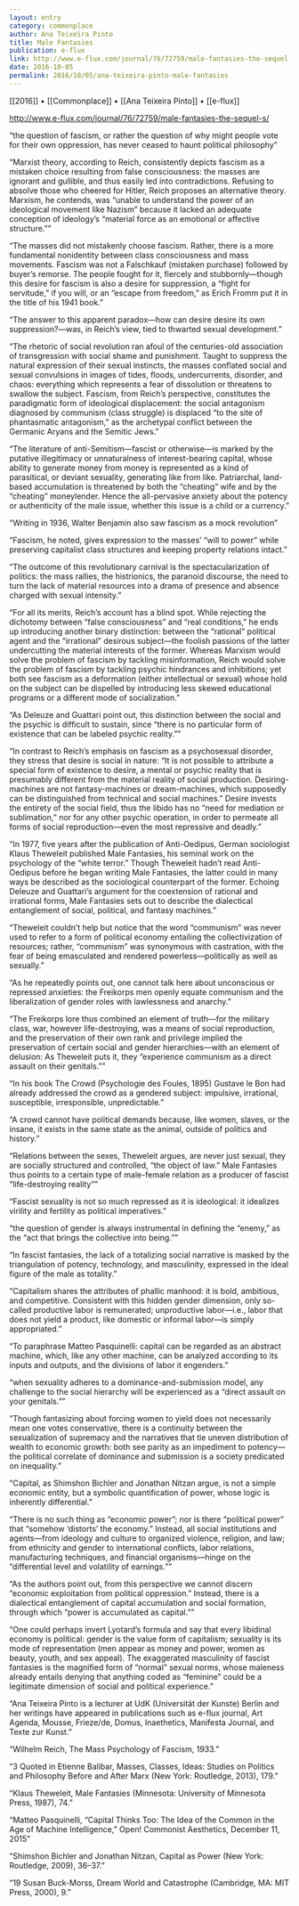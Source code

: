 ```yaml
---
layout: entry
category: commonplace
author: Ana Teixeira Pinto
title: Male Fantasies
publication: e-flux
link: http://www.e-flux.com/journal/76/72759/male-fantasies-the-sequel-s/
date: 2016-10-05
permalink: 2016/10/05/ana-teixeira-pinto-male-fantasies
---
```


[[2016]] • [[Commonplace]] • [[Ana Teixeira Pinto]] • [[e-flux]]

http://www.e-flux.com/journal/76/72759/male-fantasies-the-sequel-s/

“the question of fascism, or rather the question of why might people vote for their own oppression, has never ceased to haunt political philosophy”

“Marxist theory, according to Reich, consistently depicts fascism as a mistaken choice resulting from false consciousness: the masses are ignorant and gullible, and thus easily led into contradictions. Refusing to absolve those who cheered for Hitler, Reich proposes an alternative theory. Marxism, he contends, was “unable to understand the power of an ideological movement like Nazism” because it lacked an adequate conception of ideology’s “material force as an emotional or affective structure.””

“The masses did not mistakenly choose fascism. Rather, there is a more fundamental nonidentity between class consciousness and mass movements. Fascism was not a Falschkauf (mistaken purchase) followed by buyer’s remorse. The people fought for it, fiercely and stubbornly—though this desire for fascism is also a desire for suppression, a “fight for servitude,” if you will, or an “escape from freedom,” as Erich Fromm put it in the title of his 1941 book.”

“The answer to this apparent paradox—how can desire desire its own suppression?—was, in Reich’s view, tied to thwarted sexual development.”

“The rhetoric of social revolution ran afoul of the centuries-old association of transgression with social shame and punishment. Taught to suppress the natural expression of their sexual instincts, the masses conflated social and sexual convulsions in images of tides, floods, undercurrents, disorder, and chaos: everything which represents a fear of dissolution or threatens to swallow the subject. Fascism, from Reich’s perspective, constitutes the paradigmatic form of ideological displacement: the social antagonism diagnosed by communism (class struggle) is displaced “to the site of phantasmatic antagonism,” as the archetypal conflict between the Germanic Aryans and the Semitic Jews.”

“The literature of anti-Semitism—fascist or otherwise—is marked by the putative illegitimacy or unnaturalness of interest-bearing capital, whose ability to generate money from money is represented as a kind of parasitical, or deviant sexuality, generating like from like. Patriarchal, land-based accumulation is threatened by both the “cheating” wife and by the “cheating” moneylender. Hence the all-pervasive anxiety about the potency or authenticity of the male issue, whether this issue is a child or a currency.”

“Writing in 1936, Walter Benjamin also saw fascism as a mock revolution”

“Fascism, he noted, gives expression to the masses’ “will to power” while preserving capitalist class structures and keeping property relations intact.”

“The outcome of this revolutionary carnival is the spectacularization of politics: the mass rallies, the histrionics, the paranoid discourse, the need to turn the lack of material resources into a drama of presence and absence charged with sexual intensity.”

“For all its merits, Reich’s account has a blind spot. While rejecting the dichotomy between “false consciousness” and “real conditions,” he ends up introducing another binary distinction: between the “rational” political agent and the “irrational” desirous subject—the foolish passions of the latter undercutting the material interests of the former. Whereas Marxism would solve the problem of fascism by tackling misinformation, Reich would solve the problem of fascism by tackling psychic hindrances and inhibitions; yet both see fascism as a deformation (either intellectual or sexual) whose hold on the subject can be dispelled by introducing less skewed educational programs or a different mode of socialization.”

“As Deleuze and Guattari point out, this distinction between the social and the psychic is difficult to sustain, since “there is no particular form of existence that can be labeled psychic reality.””

“In contrast to Reich’s emphasis on fascism as a psychosexual disorder, they stress that desire is social in nature: “It is not possible to attribute a special form of existence to desire, a mental or psychic reality that is presumably different from the material reality of social production. Desiring-machines are not fantasy-machines or dream-machines, which supposedly can be distinguished from technical and social machines.” Desire invests the entirety of the social field, thus the libido has no “need for mediation or sublimation,” nor for any other psychic operation, in order to permeate all forms of social reproduction—even the most repressive and deadly.”

“In 1977, five years after the publication of Anti-Oedipus, German sociologist Klaus Theweleit published Male Fantasies, his seminal work on the psychology of the “white terror.” Though Theweleit hadn’t read Anti-Oedipus before he began writing Male Fantasies, the latter could in many ways be described as the sociological counterpart of the former. Echoing Deleuze and Guattari’s argument for the coextension of rational and irrational forms, Male Fantasies sets out to describe the dialectical entanglement of social, political, and fantasy machines.”

“Theweleit couldn’t help but notice that the word “communism” was never used to refer to a form of political economy entailing the collectivization of resources; rather, “communism” was synonymous with castration, with the fear of being emasculated and rendered powerless—politically as well as sexually.”

“As he repeatedly points out, one cannot talk here about unconscious or repressed anxieties: the Freikorps men openly equate communism and the liberalization of gender roles with lawlessness and anarchy.”

“The Freikorps lore thus combined an element of truth—for the military class, war, however life-destroying, was a means of social reproduction, and the preservation of their own rank and privilege implied the preservation of certain social and gender hierarchies—with an element of delusion: As Theweleit puts it, they “experience communism as a direct assault on their genitals.””

“In his book The Crowd (Psychologie des Foules, 1895) Gustave le Bon had already addressed the crowd as a gendered subject: impulsive, irrational, susceptible, irresponsible, unpredictable.”

“A crowd cannot have political demands because, like women, slaves, or the insane, it exists in the same state as the animal, outside of politics and history.”

“Relations between the sexes, Theweleit argues, are never just sexual, they are socially structured and controlled, “the object of law.” Male Fantasies thus points to a certain type of male-female relation as a producer of fascist “life-destroying reality””

“Fascist sexuality is not so much repressed as it is ideological: it idealizes virility and fertility as political imperatives.”

“the question of gender is always instrumental in defining the “enemy,” as the “act that brings the collective into being.””

“In fascist fantasies, the lack of a totalizing social narrative is masked by the triangulation of potency, technology, and masculinity, expressed in the ideal figure of the male as totality.”

“Capitalism shares the attributes of phallic manhood: it is bold, ambitious, and competitive. Consistent with this hidden gender dimension, only so-called productive labor is remunerated; unproductive labor—i.e., labor that does not yield a product, like domestic or informal labor—is simply appropriated.”

“To paraphrase Matteo Pasquinelli: capital can be regarded as an abstract machine, which, like any other machine, can be analyzed according to its inputs and outputs, and the divisions of labor it engenders.”

“when sexuality adheres to a dominance-and-submission model, any challenge to the social hierarchy will be experienced as a “direct assault on your genitals.””

“Though fantasizing about forcing women to yield does not necessarily mean one votes conservative, there is a continuity between the sexualization of supremacy and the narratives that tie uneven distribution of wealth to economic growth: both see parity as an impediment to potency—the political correlate of dominance and submission is a society predicated on inequality.”

“Capital, as Shimshon Bichler and Jonathan Nitzan argue, is not a simple economic entity, but a symbolic quantification of power, whose logic is inherently differential.”

“There is no such thing as “economic power”; nor is there “political power” that “somehow ‘distorts’ the economy.” Instead, all social institutions and agents—from ideology and culture to organized violence, religion, and law; from ethnicity and gender to international conflicts, labor relations, manufacturing techniques, and financial organisms—hinge on the “differential level and volatility of earnings.””

“As the authors point out, from this perspective we cannot discern “economic exploitation from political oppression.” Instead, there is a dialectical entanglement of capital accumulation and social formation, through which “power is accumulated as capital.””

“One could perhaps invert Lyotard’s formula and say that every libidinal economy is political: gender is the value form of capitalism; sexuality is its mode of representation (men appear as money and power, women as beauty, youth, and sex appeal). The exaggerated masculinity of fascist fantasies is the magnified form of “normal” sexual norms, whose maleness already entails denying that anything coded as “feminine” could be a legitimate dimension of social and political experience.”

“Ana Teixeira Pinto is a lecturer at UdK (Universität der Kunste) Berlin and her writings have appeared in publications such as e-flux journal, Art Agenda, Mousse, Frieze/de, Domus, Inaethetics, Manifesta Journal, and Texte zur Kunst.”

“Wilhelm Reich, The Mass Psychology of Fascism, 1933.”

“3
Quoted in Etienne Balibar, Masses, Classes, Ideas: Studies on Politics and Philosophy Before and After Marx (New York: Routledge, 2013), 179.”

“Klaus Theweleit, Male Fantasies (Minnesota: University of Minnesota Press, 1987), 74.”

“Matteo Pasquinelli, “Capital Thinks Too: The Idea of the Common in the Age of Machine Intelligence,” Open! Commonist Aesthetics, December 11, 2015”

“Shimshon Bichler and Jonathan Nitzan, Capital as Power (New York: Routledge, 2009), 36–37.”

“19
Susan Buck-Morss, Dream World and Catastrophe (Cambridge, MA: MIT Press, 2000), 9.”
